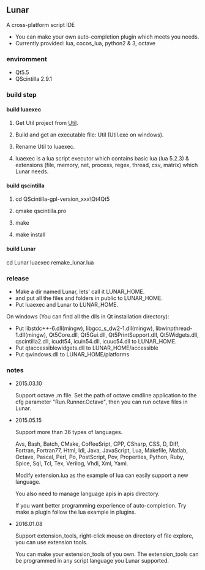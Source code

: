 ## Lunar ##
A cross-platform script IDE

- You can make your own auto-completion plugin which meets you needs.
- Currently provided: lua, cocos_lua, python2 & 3, octave

### enviromment ###

- Qt5.5
- QScintilla 2.9.1

### build step ###

#### build luaexec ####

1. Get Util project from [Util](git@github.com:joshua-meng/Util.git).

2. Build and get an executable file: Util (Util.exe on windows).

3. Rename Util to luaexec.

4. luaexec is a lua script executor which contains basic lua (lua 5.2.3) & extensions (file, memory, net, process, regex, thread, csv, matrix) which Lunar needs.

#### build qscintilla #### 

1. cd QScintilla-gpl-version_xxx\Qt4Qt5

2. qmake qscintilla.pro

3. make

4. make install

#### build Lunar ####

cd Lunar
luaexec remake_lunar.lua


### release ###

- Make a dir named Lunar, lets' call it LUNAR_HOME. 
- and put all the files and folders in public to LUNAR_HOME.
- Put luaexec and Lunar to LUNAR_HOME.

On windows (You can find all the dlls in Qt installation directory):

- Put libstdc++-6.dll(mingw), libgcc_s_dw2-1.dll(mingw), libwinpthread-1.dll(mingw), Qt5Core.dll, Qt5Gui.dll,  Qt5PrintSupport.dll, Qt5Widgets.dll, qscintilla2.dll, icudt54, icuin54.dll, icuuc54.dll to LUNAR_HOME.
- Put qtaccessiblewidgets.dll to LUNAR_HOME/accessible
- Put qwindows.dll to LUNAR_HOME/platforms

### notes ###

- 2015.03.10

	Support octave .m file. Set the path of octave cmdline application to the cfg parameter "Run.Runner.Octave", then you can run octave files in Lunar.

- 2015.05.15

	Support more than 36 types of languages.
	
	Avs, Bash, Batch, CMake, CoffeeSript, CPP, CSharp, CSS, D, Diff, Fortran, Fortran77, Html, Idl, 
	Java, JavaScript, Lua, Makefile, Matlab, Octave, Pascal, Perl, Po, PostScript, Pov, Properties, 
	Python, Ruby, Spice, Sql, Tcl, Tex, Verilog, Vhdl, Xml, Yaml.
	
	Modify extension.lua as the example of lua can easily support a new language.
	
	You also need to manage language apis in apis directory.

	If you want better programming experience of auto-completion. Try make a plugin follow the lua example in plugins.

- 2016.01.08

	Support extension_tools, right-click mouse on directory of file explore, you can use extension tools.
	
	You can make your extension_tools of you own. The extension_tools can be programmed in any script language you Lunar supported.
